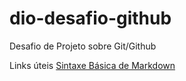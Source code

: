 # dio-desafio-github
Desafio de Projeto sobre Git/Github

Links úteis
[Sintaxe Básica de Markdown](https://www.markdownguide.org/getting-started/)

